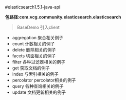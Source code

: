 #elasticsearch1.5.1-java-api

**包路径:com.vcg.community.elasticsearch.elasticsearch**

 >  BaseDemo  引入client

- aggregation 
 聚合相关例子
 - count 
 计数相关的例子
 - delete 
 删除相关的例子
 - facets
 切面相关的例子
 - filter
  各种过滤器相关的例子
  - get
  获取文档的例子
   - index
    与索引相关的例子
  - percolator
  percolator相关的例子
  - query
  各种查询相关的例子
  - update
  文档更新相关的例子
  
  
 

